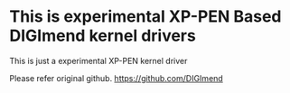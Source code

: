 This is experimental XP-PEN
Based DIGImend kernel drivers
=======================
This is just a experimental XP-PEN kernel driver

Please refer original github.
https://github.com/DIGImend
